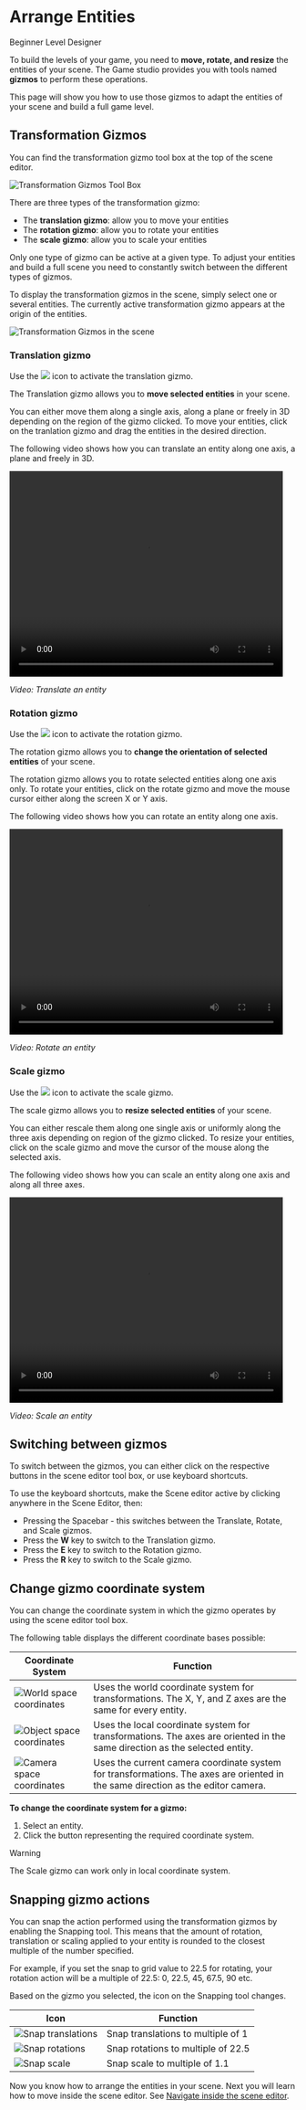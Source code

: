 # Arrange Entities

<span class="label label-doc-level">Beginner</span>
<span class="label label-doc-audience">Level Designer</span>

To build the levels of your game, you need to **move, rotate, and resize** the entities of your scene. 
The Game studio provides you with tools named **gizmos** to perform these operations.

This page will show you how to use those gizmos to adapt the entities of your scene and build a full game level.


## Transformation Gizmos

You can find the transformation gizmo tool box at the top of the scene editor.

![Transformation Gizmos Tool Box](media/manage-entities-in-scene-gizmos.png)

There are three types of the transformation gizmo:
- The **translation gizmo**: allow you to move your entities
- The **rotation gizmo**: allow you to rotate your entities
- The **scale gizmo**: allow you to scale your entities

Only one type of gizmo can be active at a given type. 
To adjust your entities and build a full scene you need to constantly switch between the different types of gizmos.

To display the transformation gizmos in the scene, simply select one or several entities. 
The currently active transformation gizmo appears at the origin of the entities.

![Transformation Gizmos in the scene](media/manage-entities-transformation-gizmo.png)

### Translation gizmo

Use the ![](media/manage-entities-in-scene-translation-gizmo.png) icon to activate the translation gizmo.

The Translation gizmo allows you to **move selected entities** in your scene.

You can either move them along a single axis, along a plane or freely in 3D depending on the region of the gizmo clicked.
To move your entities, click on the tranlation gizmo and drag the entities in the desired direction.

The following video shows how you can translate an entity along one axis, a plane and freely in 3D.

<video controls autoplay loop height="360" width="480">
                <source src="media/manage-entities-in-scene-translation-gizmo.mp4" type="video/mp4">
</video>

_Video: Translate an entity_

### Rotation gizmo

Use the ![](media/manage-entities-in-scene-rotation-gizmo.png) icon to activate the rotation gizmo.

The rotation gizmo allows you to **change the orientation of selected entities** of your scene.

The rotation gizmo allows you to rotate selected entities along one axis only.
To rotate your entities, click on the rotate gizmo and move the mouse cursor either along the screen X or Y axis.

The following video shows how you can rotate an entity along one axis.

<video controls autoplay loop height="360" width="480">
                <source src="media/manage-entities-in-scene-rotation-gizmo.mp4" type="video/mp4">
</video>

_Video: Rotate an entity_

### Scale gizmo

Use the ![](media/manage-entities-in-scene-scale-gizmo.png) icon to activate the scale gizmo.

The scale gizmo allows you to **resize selected entities** of your scene.

You can either rescale them along one single axis or uniformly along the three axis depending on region of the gizmo clicked.
To resize your entities, click on the scale gizmo and move the cursor of the mouse along the selected axis.

The following video shows how you can scale an entity along one axis and along all three axes.

<video controls autoplay loop height="360" width="480">
                <source src="media/manage-entities-in-scene-scale-gizmo.mp4" type="video/mp4">
</video>

_Video: Scale an entity_

## Switching between gizmos

To switch between the gizmos, you can either click on the respective buttons in the scene editor tool box, or use keyboard shortcuts. 

To use the keyboard shortcuts, make the Scene editor active by clicking anywhere in the Scene Editor, then:

* Pressing the Spacebar - this switches between the Translate, Rotate, and Scale gizmos.
* Press the **W** key to switch to the Translation gizmo.
* Press the **E** key to switch to the Rotation gizmo.
* Press the **R** key to switch to the Scale gizmo.

## Change gizmo coordinate system

You can change the coordinate system in which the gizmo operates by using the scene editor tool box.

The following table displays the different coordinate bases possible:

| Coordinate System | Function |
| ------  |  ------  |
| ![World space coordinates](media/manage-entities-in-scene-wsc.png) | Uses the world coordinate system for transformations. The X, Y, and Z axes are the same for every entity. |
| ![Object space coordinates](media/manage-entities-in-scene-osc.png)  | Uses the local coordinate system for transformations. The axes are oriented in the same direction as the selected entity. |
| ![Camera space coordinates](media/manage-entities-in-scene-csc.png) | Uses the current camera coordinate system for transformations. The axes are oriented in the same direction as the editor camera. |


**To change the coordinate system for a gizmo:**

1. Select an entity.
2. Click the button representing the required coordinate system.
   
> [!WARNING] 
> The Scale gizmo can work only in local coordinate system.

## Snapping gizmo actions

You can snap the action performed using the transformation gizmos by enabling the Snapping tool. 
This means that the amount of rotation, translation or scaling applied to your entity is rounded 
to the closest multiple of the number specified. 

For example, if you set the snap to grid value to 22.5 for rotating, your rotation action will be a multiple of 22.5: 0, 22.5, 45, 67.5, 90 etc.

Based on the gizmo you selected, the icon on the Snapping tool changes. 

| Icon | Function |
| --- | ---- |
| ![Snap translations](media/manage-entities-in-scene-snap-translation.png) | Snap translations to multiple of 1 |
| ![Snap rotations](media/manage-entities-in-scene-snap-rotation.png) | Snap rotations to multiple of 22.5 |
| ![Snap scale](media/manage-entities-in-scene-snap-scale.png) | Snap scale to multiple of 1.1 |

Now you know how to arrange the entities in your scene. Next you will learn how to move inside the scene editor.
See [Navigate inside the scene editor](navigate-in-the-editor.md).